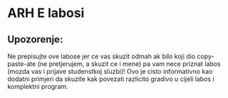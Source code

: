 # ARH E labosi

## Upozorenje:
Ne prepisujte ove labose jer ce vas skuzit odmah ak bilo koji dio copy-paste-ate (ne pretjerujem, a skuzit ce i mene) pa vam nece priznat labos (mozda vas i prijave studenstkoj sluzbi)! 
Ovo je cisto informativno kao dodatni primjeri da skuzite kak povezati razlicito gradivo u cijeli labos i komplektni program.
